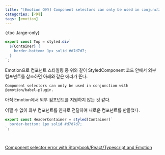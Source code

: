 ```yaml
---
title: "[Emotion 에러] Component selectors can only be used in conjunction"
categories: [기타]
tags: [emotion]
---
```


{:toc .large-only}

```js
export const Top = styled.div`
  ${Container} {
    border-bottom: 1px solid #d7d7d7;
  }
`;
```

Emotion으로 컴포넌트 스타일링 중 위와 같이 StyledComponent 코드 안에서 외부 컴포넌트를 참조하면 아래와 같은 에러가 뜬다.

`Component selectors can only be used in conjunction with @emotion/babel-plugin.`

아직 Emotion에서 외부 컴포넌트를 지원하지 않는 것 같다.

어쩔 수 없이 외부 컴포넌트를 인자로 전달하여 새로운 컴포넌트를 만들었다.

```js
export const HeaderContainer = styled(Container)`
  border-bottom: 1px solid #d7d7d7;
`;
```

<br/>

[Component selector error with Storybook/React/Typescript and Emotion](https://stackoverflow.com/questions/63677116/component-selector-error-with-storybook-react-typescript-and-emotion)
